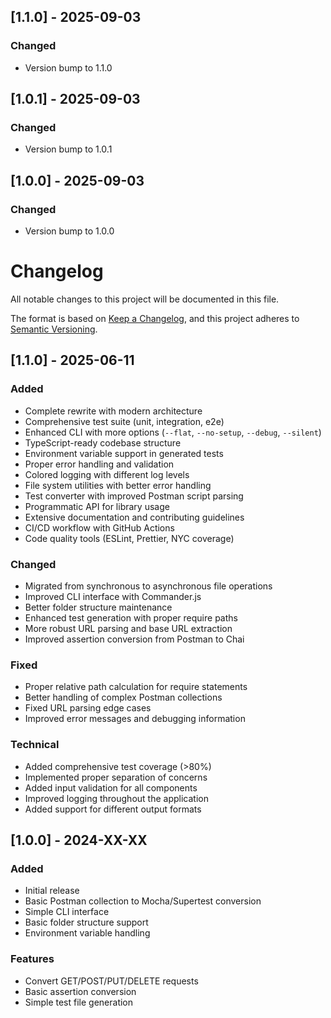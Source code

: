 ## [1.1.0] - 2025-09-03

### Changed
- Version bump to 1.1.0

## [1.0.1] - 2025-09-03

### Changed
- Version bump to 1.0.1

## [1.0.0] - 2025-09-03

### Changed
- Version bump to 1.0.0

# Changelog

All notable changes to this project will be documented in this file.

The format is based on [Keep a Changelog](https://keepachangelog.com/en/1.0.0/),
and this project adheres to [Semantic Versioning](https://semver.org/spec/v2.0.0.html).

## [1.1.0] - 2025-06-11

### Added
- Complete rewrite with modern architecture
- Comprehensive test suite (unit, integration, e2e)
- Enhanced CLI with more options (`--flat`, `--no-setup`, `--debug`, `--silent`)
- TypeScript-ready codebase structure
- Environment variable support in generated tests
- Proper error handling and validation
- Colored logging with different log levels
- File system utilities with better error handling
- Test converter with improved Postman script parsing
- Programmatic API for library usage
- Extensive documentation and contributing guidelines
- CI/CD workflow with GitHub Actions
- Code quality tools (ESLint, Prettier, NYC coverage)

### Changed
- Migrated from synchronous to asynchronous file operations
- Improved CLI interface with Commander.js
- Better folder structure maintenance
- Enhanced test generation with proper require paths
- More robust URL parsing and base URL extraction
- Improved assertion conversion from Postman to Chai

### Fixed
- Proper relative path calculation for require statements
- Better handling of complex Postman collections
- Fixed URL parsing edge cases
- Improved error messages and debugging information

### Technical
- Added comprehensive test coverage (>80%)
- Implemented proper separation of concerns
- Added input validation for all components
- Improved logging throughout the application
- Added support for different output formats

## [1.0.0] - 2024-XX-XX

### Added
- Initial release
- Basic Postman collection to Mocha/Supertest conversion
- Simple CLI interface
- Basic folder structure support
- Environment variable handling

### Features
- Convert GET/POST/PUT/DELETE requests
- Basic assertion conversion
- Simple test file generation
